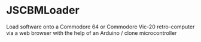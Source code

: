 # JSCBMLoader
Load software onto a Commodore 64 or Commodore Vic-20 retro-computer via a web browser with the help of an Arduino / clone microcontroller
